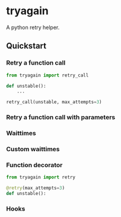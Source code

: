 # tryagain
A python retry helper.

## Quickstart

### Retry a function call
```python
from tryagain import retry_call

def unstable():
    ...

retry_call(unstable, max_attempts=3)
```

### Retry a function call with parameters


### Waittimes


### Custom waittimes


### Function decorator
```python
from tryagain import retry

@retry(max_attempts=3)
def unstable():
```

### Hooks
